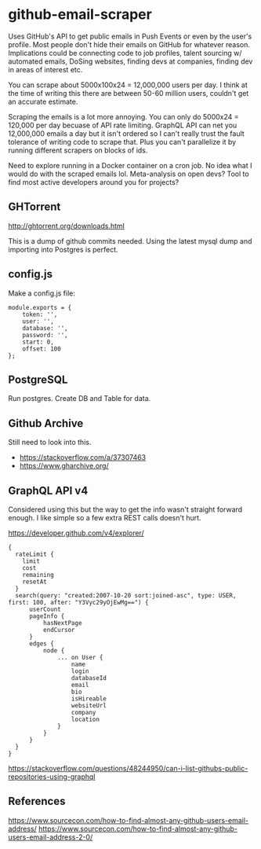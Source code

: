 # github-email-scraper

Uses GitHub's API to get public emails in Push Events or even by the user's profile. Most people don't hide their emails on GitHub for whatever reason. Implications could be connecting code to job profiles, talent sourcing w/ automated emails, DoSing websites, finding devs at companies, finding dev in areas of interest etc.

You can scrape about 5000x100x24 = 12,000,000 users per day. I think at the time of writing this there are between 50-60 million users, couldn't get an accurate estimate.

Scraping the emails is a lot more annoying. You can only do 5000x24 = 120,000 per day becuase of API rate limiting. GraphQL API can net you 12,000,000 emails a day but it isn't ordered so I can't really trust the fault tolerance of writing code to scrape that. Plus you can't parallelize it by running different scrapers on blocks of ids.

Need to explore running in a Docker container on a cron job. No idea what I would do with the scraped emails lol. Meta-analysis on open devs? Tool to find most active developers around you for projects?

## GHTorrent

http://ghtorrent.org/downloads.html

This is a dump of github commits needed. Using the latest mysql dump and importing into Postgres is perfect.

## config.js

Make a config.js file:

```
module.exports = {
    token: '',
    user: '',
    database: '',
    password: '',
    start: 0,
    offset: 100
};
```

## PostgreSQL

Run postgres. Create DB and Table for data.

## Github Archive

Still need to look into this.

* https://stackoverflow.com/a/37307463
* https://www.gharchive.org/


## GraphQL API v4

Considered using this but the way to get the info wasn't straight forward enough. I like simple so a few extra REST calls doesn't hurt.

https://developer.github.com/v4/explorer/

```
{
  rateLimit {
    limit
    cost
    remaining
    resetAt
  }
  search(query: "created:2007-10-20 sort:joined-asc", type: USER, first: 100, after: "Y3Vyc29yOjEwMg==") {
      userCount
      pageInfo {
          hasNextPage
          endCursor
      }
      edges {
          node {
              ... on User {
                  name
                  login
                  databaseId
                  email
                  bio
                  isHireable
                  websiteUrl
                  company
                  location
              }
          }
      }
  }
}
```

https://stackoverflow.com/questions/48244950/can-i-list-githubs-public-repositories-using-graphql


## References

https://www.sourcecon.com/how-to-find-almost-any-github-users-email-address/
https://www.sourcecon.com/how-to-find-almost-any-github-users-email-address-2-0/
